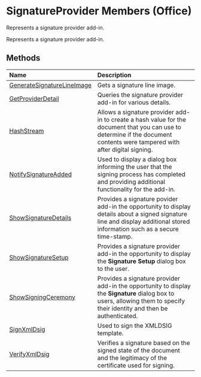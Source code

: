 
# SignatureProvider Members (Office)
Represents a signature provider add-in.

Represents a signature provider add-in.


## Methods



|**Name**|**Description**|
|:-----|:-----|
|[GenerateSignatureLineImage](36430574-939a-4050-c7b1-ce738be334a2.md)|Gets a signature line image.|
|[GetProviderDetail](a8cc567e-be67-3a5e-d719-40da6d294fb4.md)|Queries the signature provider add-in for various details. |
|[HashStream](63f40d22-d49e-d6e8-80d0-7b5c19951b92.md)|Allows a signature provider add-in to create a hash value for the document that you can use to determine if the document contents were tampered with after digital signing.|
|[NotifySignatureAdded](07eb9589-ff67-e54f-9a83-966738c3df58.md)|Used to display a dialog box informing the user that the signing process has completed and providing additional functionality for the add-in.|
|[ShowSignatureDetails](ea334547-af85-6d80-75dc-ddee3ad3a2c7.md)|Provides a signature povider add-in the opportunity to display details about a signed signature line and display additional stored information such as a secure time-stamp.|
|[ShowSignatureSetup](458efe65-acb8-f329-7ca4-b0a316869c13.md)|Provides a signature provider add-in the opportunity to display the  **Signature Setup** dialog box to the user.|
|[ShowSigningCeremony](d098e755-2f64-4801-6b5c-ef36d721ee9c.md)|Provides a signature provider add-in the opportunity to display the  **Signature** dialog box to users, allowing them to specify their identity and then be authenticated.|
|[SignXmlDsig](d278f48f-4128-b8b1-f32d-d81ccbbf6771.md)|Used to sign the XMLDSIG template.|
|[VerifyXmlDsig](8b72f282-ace5-4b51-e90a-e2df79affcb1.md)|Verifies a signature based on the signed state of the document and the legitimacy of the certificate used for signing.|
